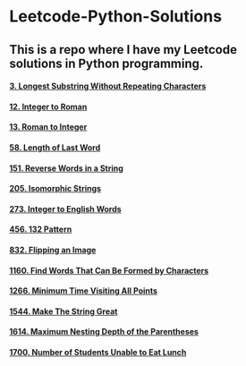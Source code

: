 # Leetcode-Python-Solutions

## This is a repo where I have my Leetcode solutions in Python programming.

#### [3. Longest Substring Without Repeating Characters](https://github.com/PGanaSekhar/Leetcode-Python-Solutions/blob/main/3.%20Longest%20Substring%20Without%20Repeating%20Characters.py)
#### [12. Integer to Roman](https://github.com/PGanaSekhar/Leetcode-Python-Solutions/blob/main/12.%20Integer%20to%20Roman.py)
#### [13. Roman to Integer](https://github.com/PGanaSekhar/Leetcode-Python-Solutions/blob/main/13.%20Roman%20to%20Integer.py)
#### [58. Length of Last Word](https://github.com/PGanaSekhar/Leetcode-Python-Solutions/blob/main/58.%20Length%20of%20Last%20Word.py)
#### [151. Reverse Words in a String](https://github.com/PGanaSekhar/Leetcode-Python-Solutions/blob/main/151.%20Reverse%20Words%20in%20a%20String.py)
#### [205. Isomorphic Strings](https://github.com/PGanaSekhar/Leetcode-Python-Solutions/blob/main/205.%20Isomorphic%20Strings.py)
#### [273. Integer to English Words](https://github.com/PGanaSekhar/Leetcode-Python-Solutions/blob/main/273.%20Integer%20to%20English%20Words.py)
#### [456. 132 Pattern](https://github.com/PGanaSekhar/Leetcode-Python-Solutions/blob/main/456.%20132%20Pattern.py)
#### [832. Flipping an Image](https://github.com/PGanaSekhar/Leetcode-Python-Solutions/blob/main/832.%20Flipping%20an%20Image.py) 
#### [1160. Find Words That Can Be Formed by Characters](https://github.com/PGanaSekhar/Leetcode-Python-Solutions/blob/main/1160.%20Find%20Words%20That%20Can%20Be%20Formed%20by%20Characters.py)
#### [1266. Minimum Time Visiting All Points](https://github.com/PGanaSekhar/Leetcode-Python-Solutions/blob/main/1266.%20Minimum%20Time%20Visiting%20All%20Points.py)
#### [1544. Make The String Great](https://github.com/PGanaSekhar/Leetcode-Python-Solutions/blob/main/1544.%20Make%20The%20String%20Great.py)
#### [1614. Maximum Nesting Depth of the Parentheses](https://github.com/PGanaSekhar/Leetcode-Python-Solutions/blob/main/1614.%20Maximum%20Nesting%20Depth%20of%20the%20Parentheses.py)
#### [1700. Number of Students Unable to Eat Lunch](https://github.com/PGanaSekhar/Leetcode-Python-Solutions/blob/main/1700.%20Number%20of%20Students%20Unable%20to%20Eat%20Lunch.py)
